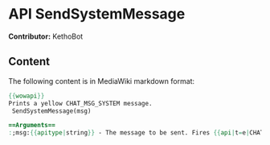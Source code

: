 # API SendSystemMessage

**Contributor:** KethoBot

## Content

The following content is in MediaWiki markdown format:

```mediawiki
{{wowapi}}
Prints a yellow CHAT_MSG_SYSTEM message.
 SendSystemMessage(msg)

==Arguments==
:;msg:{{apitype|string}} - The message to be sent. Fires {{api|t=e|CHAT_MSG_SYSTEM}}.
```